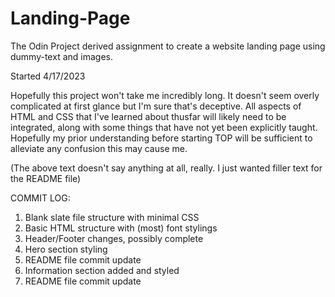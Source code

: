 # Landing-Page
The Odin Project derived assignment to create a website landing page using dummy-text and images.

Started 4/17/2023 

Hopefully this project won't take me incredibly long. It doesn't seem overly complicated at first glance but I'm sure that's deceptive. All aspects of HTML and CSS that I've learned about thusfar will likely need to be integrated, along with some things that have not yet been explicitly taught. Hopefully my prior understanding before starting TOP will be sufficient to alleviate any confusion this may cause me.

(The above text doesn't say anything at all, really. I just wanted filler text for the README file)

COMMIT LOG: 

1. Blank slate file structure with minimal CSS
2. Basic HTML structure with (most) font stylings
3. Header/Footer changes, possibly complete
4. Hero section styling
5. README file commit update
6. Information section added and styled
7. README file commit update

